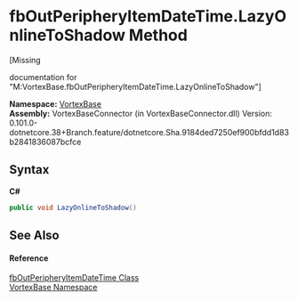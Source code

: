 # fbOutPeripheryItemDateTime.LazyOnlineToShadow Method 
 

\[Missing <summary> documentation for "M:VortexBase.fbOutPeripheryItemDateTime.LazyOnlineToShadow"\]

**Namespace:**&nbsp;<a href="N_VortexBase.md">VortexBase</a><br />**Assembly:**&nbsp;VortexBaseConnector (in VortexBaseConnector.dll) Version: 0.101.0-dotnetcore.38+Branch.feature/dotnetcore.Sha.9184ded7250ef900bfdd1d83b2841836087bcfce

## Syntax

**C#**<br />
``` C#
public void LazyOnlineToShadow()
```


## See Also


#### Reference
<a href="T_VortexBase_fbOutPeripheryItemDateTime.md">fbOutPeripheryItemDateTime Class</a><br /><a href="N_VortexBase.md">VortexBase Namespace</a><br />